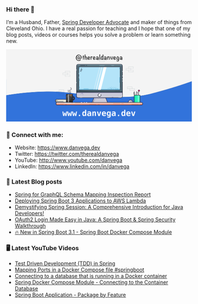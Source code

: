### Hi there 👋

I’m a Husband, Father, [Spring Developer Advocate](https://tanzu.vmware.com/developer/advocates/) and maker of things from Cleveland Ohio. I have a real passion for teaching and I hope that one of my blog posts, videos or courses helps you solve a problem or learn something new.

![Profile Header](./github_profile_header.png)

### 🤝 Connect with me:

- Website: https://www.danvega.dev
- Twitter: https://twitter.com/therealdanvega
- YouTube: http://www.youtube.com/danvega
- LinkedIn: https://www.linkedin.com/in/danvega

### 📝 Latest Blog posts

<!-- BLOG-POST-LIST:START -->
- [Spring for GraphQL Schema Mapping Inspection Report](https://www.danvega.dev/blog/2023/07/17/graphql-schema-mapping-inspection)
- [Deploying Spring Boot 3 Applications to AWS Lambda](https://www.danvega.dev/blog/2023/06/30/aws-lambda-spring-boot-3)
- [Demystifying Spring Session: A Comprehensive Introduction for Java Developers!](https://www.danvega.dev/blog/2023/05/03/spring-session-introduction)
- [OAuth2 Login Made Easy in Java: A Spring Boot &amp; Spring Security Walkthrough](https://www.danvega.dev/blog/2023/04/28/spring-security-oauth2-login)
- [🔥 New in Spring Boot 3.1 - Spring Boot Docker Compose Module](https://www.danvega.dev/blog/2023/04/26/spring-boot-docker-compose)
<!-- BLOG-POST-LIST:END -->

### 🖥 Latest YouTube Videos

<!-- YOUTUBE:START -->
- [Test Driven Development &lpar;TDD&rpar; in Spring](https://www.youtube.com/watch?v=-H5sud1-K5A)
- [Mapping Ports in a Docker Compose file #springboot](https://www.youtube.com/watch?v=qakesG6vxBo)
- [Connecting to a database that is running in a Docker container](https://www.youtube.com/watch?v=ddw8taHujQ8)
- [Spring Docker Compose Module - Connecting to the Container Database](https://www.youtube.com/watch?v=NOrwxSI_VIg)
- [Spring Boot Application - Package by Feature](https://www.youtube.com/watch?v=DPLJdeng6b8)
<!-- YOUTUBE:END -->
